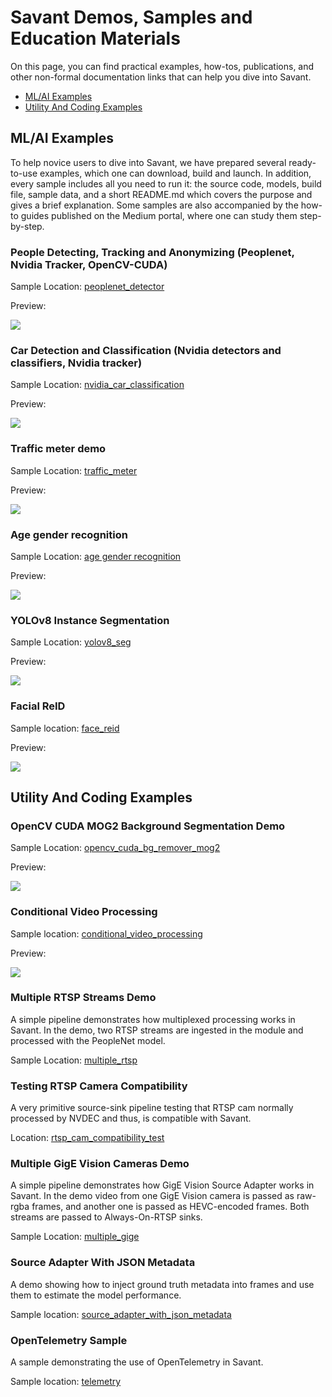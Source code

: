# Savant Demos, Samples and Education Materials

On this page, you can find practical examples, how-tos, publications, and other non-formal documentation links that can
help you dive into Savant.

- [ML/AI Examples](#mlai-examples)
- [Utility And Coding Examples](#utility-and-coding-examples)

## ML/AI Examples

To help novice users to dive into Savant, we have prepared several ready-to-use examples, which one can download, build
and launch. In addition, every sample includes all you need to run it: the source code, models, build file, sample data,
and a short README.md which covers the purpose and gives a brief explanation. Some samples are also accompanied by the
how-to guides published on the Medium portal, where one can study them step-by-step.

### People Detecting, Tracking and Anonymizing (Peoplenet, Nvidia Tracker, OpenCV-CUDA)

Sample Location: [peoplenet_detector](./peoplenet_detector)

Preview:

![](peoplenet_detector/assets/peoplenet-blur-demo-loop-400.webp)

### Car Detection and Classification (Nvidia detectors and classifiers, Nvidia tracker)

Sample Location: [nvidia_car_classification](./nvidia_car_classification)

Preview:

![](nvidia_car_classification/assets/nvidia-car-classification-loop-400.webp)

### Traffic meter demo

Sample Location: [traffic_meter](./traffic_meter)

Preview:

![](traffic_meter/assets/traffic-meter-loop-400.webp)

### Age gender recognition

Sample Location: [age gender recognition](./age_gender_recognition)

Preview:

![](age_gender_recognition/assets/age-gender-recognition-loop-400.webp)

### YOLOv8 Instance Segmentation

Sample Location: [yolov8_seg](./yolov8_seg)

Preview:

![](yolov8_seg/assets/shuffle_dance-400.webp)

### Facial ReID

Sample location: [face_reid](./face_reid)

Preview:

![](face_reid/assets/face-reid-loop-400.webp)

## Utility And Coding Examples

### OpenCV CUDA MOG2 Background Segmentation Demo

Sample Location: [opencv_cuda_bg_remover_mog2](./opencv_cuda_bg_remover_mog2)

Preview:

![](opencv_cuda_bg_remover_mog2/assets/opencv_cuda_bg_remover_mog2-800.webp)

### Conditional Video Processing

Sample location: [conditional_video_processing](./conditional_video_processing)

Preview:

![](conditional_video_processing/assets/conditional-video-processing_400.webp)

### Multiple RTSP Streams Demo

A simple pipeline demonstrates how multiplexed processing works in Savant. In the demo, two RTSP streams are ingested in the module and processed with the PeopleNet model.

Sample Location: [multiple_rtsp](./multiple_rtsp)

### Testing RTSP Camera Compatibility

A very primitive source-sink pipeline testing that RTSP cam normally processed by NVDEC and thus, is compatible with Savant.

Location: [rtsp_cam_compatibility_test](./rtsp_cam_compatibility_test)

### Multiple GigE Vision Cameras Demo

A simple pipeline demonstrates how GigE Vision Source Adapter works in Savant. In the demo video from one GigE Vision camera is passed as raw-rgba frames, and another one is passed as HEVC-encoded frames. Both streams are passed to Always-On-RTSP sinks.

Sample Location: [multiple_gige](./multiple_gige)

### Source Adapter With JSON Metadata

A demo showing how to inject ground truth metadata into frames and use them to estimate the model performance.

Sample location: [source_adapter_with_json_metadata](./source_adapter_with_json_metadata)

### OpenTelemetry Sample

A sample demonstrating the use of OpenTelemetry in Savant.

Sample location: [telemetry](./source_adapter_with_json_metadata)
